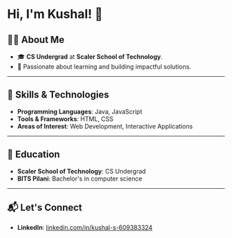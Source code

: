 # Hi, I'm Kushal! 👋

## 👨‍💻 About Me
- 🎓 **CS Undergrad** at **Scaler School of Technology**.
- 🌱 Passionate about learning and building impactful solutions.

---

## 🔧 Skills & Technologies
- **Programming Languages**: Java, JavaScript
- **Tools & Frameworks**: HTML, CSS
- **Areas of Interest**: Web Development, Interactive Applications

---

## 🌟 Education
- **Scaler School of Technology**: CS Undergrad
- **BITS Pilani**: Bachelor's in computer science

---

## 📬 Let's Connect
- **LinkedIn**: [linkedin.com/in/kushal-s-609383324](#)
